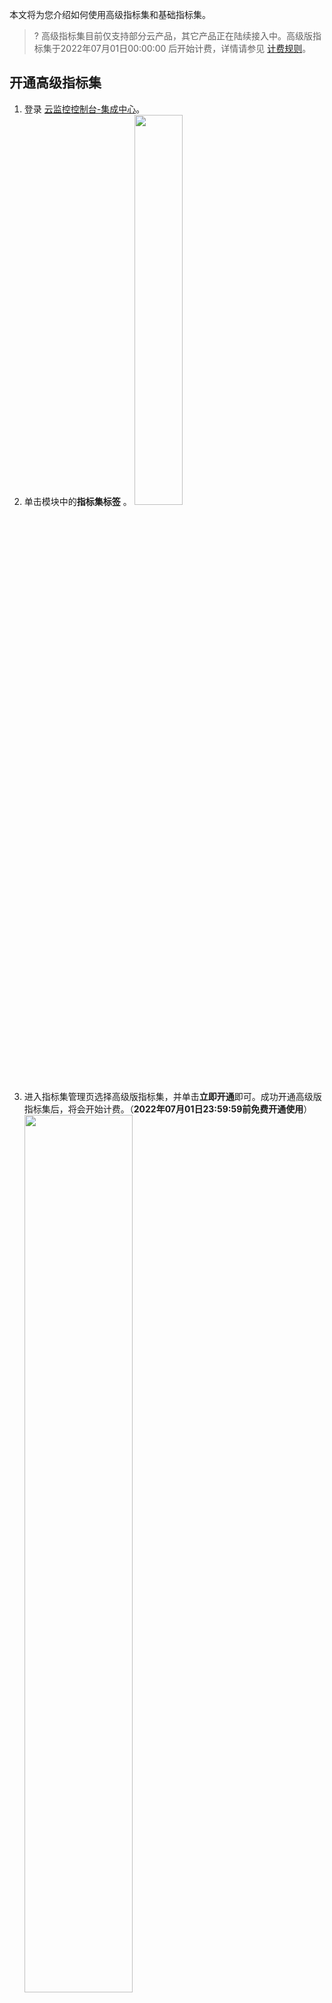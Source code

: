 本文将为您介绍如何使用高级指标集和基础指标集。

>? 高级指标集目前仅支持部分云产品，其它产品正在陆续接入中。高级版指标集于2022年07月01日00:00:00 后开始计费，详情请参见 [计费规则](https://cloud.tencent.com/document/product/248/57413)。

## 开通高级指标集
1. 登录 [云监控控制台-集成中心](https://console.cloud.tencent.com/monitor/integration)。
2. 单击模块中的**指标集标签** 。
<img src="https://qcloudimg.tencent-cloud.cn/raw/a700c0fd422a31d4174070f1e07068da.png" width="40%"></img>
3. 进入指标集管理页选择高级版指标集，并单击**立即开通**即可。成功开通高级版指标集后，将会开始计费。（**2022年07月01日23:59:59前免费开通使用**）
<img src="https://qcloudimg.tencent-cloud.cn/raw/8a2f1ef0c90037966281a5d8a46a2618.png" width="60%"></img>


## 关闭高级指标集
1. 登录 [云监控控制台-集成中心](https://console.cloud.tencent.com/monitor/integration)。
2. 单击模块中**指标集标签**。
<img src="https://qcloudimg.tencent-cloud.cn/raw/f98c0e2b9dfa613f04f1b768043d8bea.png" width="40%"></img>
3. 进入指标集管理页选择基础版指标集，并单击**免费使用**即可，成功切换为基础版指标集后将会停止计费。
<img src="https://qcloudimg.tencent-cloud.cn/raw/d7cde17b1318b9b167deb9b23d9a7043.png" width="60%"></img>

